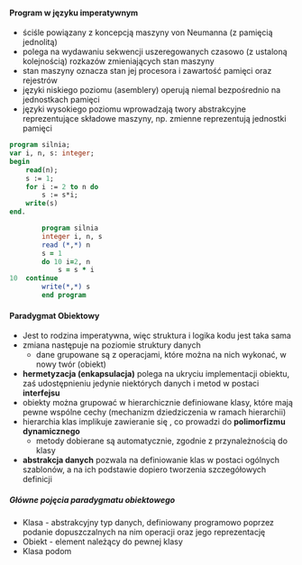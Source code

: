 #### Program w języku imperatywnym
- ściśle powiązany z koncepcją maszyny von Neumanna (z pamięcią jednolitą) 
- polega na wydawaniu sekwencji uszeregowanych czasowo (z ustaloną kolejnością) rozkazów zmieniających stan maszyny
- stan maszyny oznacza stan jej procesora i zawartość pamięci oraz rejestrów
- języki niskiego poziomu (asemblery) operują niemal bezpośrednio na jednostkach pamięci
- języki wysokiego poziomu wprowadzają twory abstrakcyjne reprezentujące składowe maszyny, np. zmienne reprezentują jednostki pamięci
```pascal
program silnia;
var i, n, s: integer;
begin
	read(n);
	s := 1;
	for i := 2 to n do
		s := s*i;
	write(s)
end.
```
```fortran
		program silnia
		integer i, n, s
		read (*,*) n
		s = 1
		do 10 i=2, n
			s = s * i
10	continue
		write(*,*) s
		end program
```


#### Paradygmat Obiektowy
- Jest to rodzina imperatywna, więc struktura i logika kodu jest taka sama
- zmiana następuje na poziomie struktury danych
	- dane grupowane są z operacjami, które można na nich wykonać, w nowy twór (obiekt)
- **hermetyzacja (enkapsulacja)** polega na ukryciu implementacji obiektu, zaś udostępnieniu jedynie niektórych danych i metod w postaci **interfejsu**
- obiekty można grupować w hierarchicznie definiowane klasy, które mają pewne wspólne cechy (mechanizm dziedziczenia w ramach hierarchii)
- hierarchia klas implikuje zawieranie się , co prowadzi do **polimorfizmu dynamicznego**
	- metody dobierane są automatycznie, zgodnie z przynależnością do klasy
- **abstrakcja danych** pozwala na definiowanie klas w postaci ogólnych szablonów, a na ich podstawie dopiero tworzenia szczegółowych definicji

##### Główne pojęcia paradygmatu obiektowego
- Klasa - abstrakcyjny typ danych, definiowany programowo poprzez podanie dopuszczalnych na nim operacji oraz jego reprezentację
- Obiekt - element należący do pewnej klasy
- Klasa podom